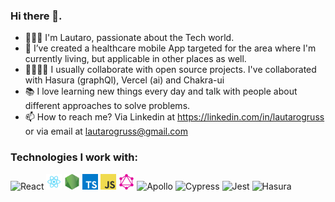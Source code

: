 ### Hi there 👋. 

- 👨🏻‍💻 I'm Lautaro, passionate about the Tech world.
- 📱 I’ve created a healthcare mobile App targeted for the area where I'm currently living, but applicable in other places as well.
- 👨‍👩‍👧‍👦 I usually collaborate with open source projects. I've collaborated with Hasura (graphQl), Vercel (ai) and Chakra-ui
- 📚 I love learning new things every day and talk with people about different approaches to solve problems.
- 📫 How to reach me? Via Linkedin at <https://linkedin.com/in/lautarogruss> or via email at <lautarogruss@gmail.com>



### Technologies I work with: 


<div>
  <img alt="React" title="Next JS" height="25" src="https://vercel.com/static/topics/icons/next.svg"></img>
  <img alt="React" title="React JS" height="25" src="https://raw.githubusercontent.com/github/explore/80688e429a7d4ef2fca1e82350fe8e3517d3494d/topics/react/react.png"></img>
  <img alt="NODE" title="NODE JS" height="25" src="https://raw.githubusercontent.com/github/explore/80688e429a7d4ef2fca1e82350fe8e3517d3494d/topics/nodejs/nodejs.png"></img>
  <img  alt="Typescript" title="TypeScript"  height="25" src="https://raw.githubusercontent.com/github/explore/80688e429a7d4ef2fca1e82350fe8e3517d3494d/topics/typescript/typescript.png"></img>
  <img  alt="Javascript" title="JavaScript" height="25" src="https://raw.githubusercontent.com/github/explore/80688e429a7d4ef2fca1e82350fe8e3517d3494d/topics/javascript/javascript.png"></img>
  <img  alt="GraphQL" title="GraphQL" height="25" src="https://raw.githubusercontent.com/github/explore/80688e429a7d4ef2fca1e82350fe8e3517d3494d/topics/graphql/graphql.png"></img>
  <img  alt="Apollo" title="Apollo" height="25" src="https://d2eip9sf3oo6c2.cloudfront.net/tags/images/000/001/216/thumb/apollo-seeklogo.com_%281%29.png"></img>
  <img alt="Cypress" title="Cypress" height="25" src="https://res-3.cloudinary.com/crunchbase-production/image/upload/c_lpad,h_170,w_170,f_auto,b_white,q_auto:eco/q1cwqhahz7jbtfzalznd"></img>   
  <img alt="Jest" title="Jest" height="25" src="https://cdn.auth0.com/blog/testing-react-with-jest/logo.png"></img>   
  <img alt="Hasura" title="Hasura.io" height="25" src="https://yt3.ggpht.com/ytc/AAUvwnhVLm10ggR28uX7fr4ieZ_o3L1jSK8AMLmIOqo0Og=s176-c-k-c0x00ffffff-no-rj"></img>   
</div>
